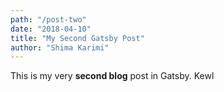 ```yaml
---
path: "/post-two"
date: "2018-04-10"
title: "My Second Gatsby Post"
author: "Shima Karimi"
---
```


This is my very **second blog** post in Gatsby.
Kewl